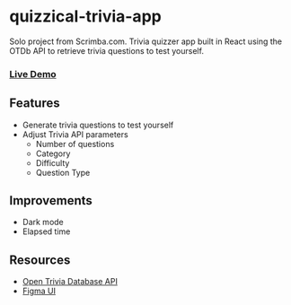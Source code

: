 # quizzical-trivia-app
Solo project from Scrimba.com. Trivia quizzer app built in React using the OTDb API to retrieve trivia questions to test yourself.

### [Live Demo](https://quizzical-mendoza.netlify.app/)

## Features
- Generate trivia questions to test yourself
- Adjust Trivia API parameters
  - Number of questions
  - Category
  - Difficulty
  - Question Type

## Improvements
- Dark mode
- Elapsed time

## Resources
- [Open Trivia Database API](https://opentdb.com/api_config.php)
- [Figma UI](https://www.figma.com/file/E9S5iPcm10f0RIHK8mCqKL/Quizzical-App?node-id=0%3A1&t=FtzRbdyZZhiCgsY2-0)
